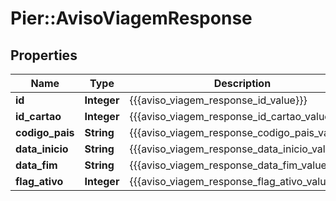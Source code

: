 # Pier::AvisoViagemResponse

## Properties
Name | Type | Description | Notes
------------ | ------------- | ------------- | -------------
**id** | **Integer** | {{{aviso_viagem_response_id_value}}} | [optional] 
**id_cartao** | **Integer** | {{{aviso_viagem_response_id_cartao_value}}} | [optional] 
**codigo_pais** | **String** | {{{aviso_viagem_response_codigo_pais_value}}} | [optional] 
**data_inicio** | **String** | {{{aviso_viagem_response_data_inicio_value}}} | [optional] 
**data_fim** | **String** | {{{aviso_viagem_response_data_fim_value}}} | [optional] 
**flag_ativo** | **Integer** | {{{aviso_viagem_response_flag_ativo_value}}} | [optional] 



